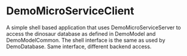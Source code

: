 ﻿# DemoMicroServiceClient

A simple shell based application that uses DemoMicroServiceServer to 
access the dinosaur database as defined in DemoModel and DemoModelCommon. 
The shell interface is the same as used by DemoDatabase. Same interface,
different backend access.

